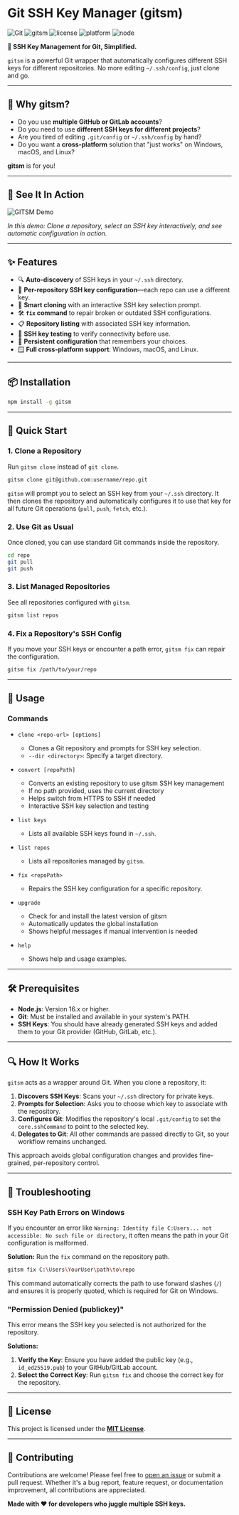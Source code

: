 # Git SSH Key Manager (gitsm)

![Git](https://img.shields.io/badge/git-F05032?style=flat&logo=git&logoColor=white)
![gitsm](https://img.shields.io/badge/gitsm-v2.0.0-blue)
![license](https://img.shields.io/badge/license-MIT-green)
![platform](https://img.shields.io/badge/platform-macOS%20%7C%20Windows%20%7C%20Linux-lightgrey)
![node](https://img.shields.io/badge/node-%3E=16.x-brightgreen?logo=node.js)

**🔐 SSH Key Management for Git, Simplified.**

`gitsm` is a powerful Git wrapper that automatically configures different SSH keys for different repositories. No more editing `~/.ssh/config`, just clone and go.

--- 

## 🚩 Why gitsm?

- Do you use **multiple GitHub or GitLab accounts**?
- Do you need to use **different SSH keys for different projects**?
- Are you tired of editing `.git/config` or `~/.ssh/config` by hand?
- Do you want a **cross-platform** solution that "just works" on Windows, macOS, and Linux?

**gitsm** is for you!

--- 

## 👀 See It In Action

![GITSM Demo](https://ucarecdn.com/0ca63af1-9c8f-4ec9-8889-86908d01886d/gitsm.gif)

*In this demo: Clone a repository, select an SSH key interactively, and see automatic configuration in action.*

--- 

## ✨ Features

- 🔍 **Auto-discovery** of SSH keys in your `~/.ssh` directory.
- 🎯 **Per-repository SSH key configuration**—each repo can use a different key.
- 🚀 **Smart cloning** with an interactive SSH key selection prompt.
- 🛠️ **`fix` command** to repair broken or outdated SSH configurations.
- 📋 **Repository listing** with associated SSH key information.
- 🔐 **SSH key testing** to verify connectivity before use.
- 💾 **Persistent configuration** that remembers your choices.
- 🪟 **Full cross-platform support**: Windows, macOS, and Linux.

--- 

## 📦 Installation

```bash
npm install -g gitsm
```

---

## 🚀 Quick Start

### 1. Clone a Repository

Run `gitsm clone` instead of `git clone`.

```bash
gitsm clone git@github.com:username/repo.git
```

`gitsm` will prompt you to select an SSH key from your `~/.ssh` directory. It then clones the repository and automatically configures it to use that key for all future Git operations (`pull`, `push`, `fetch`, etc.).

### 2. Use Git as Usual

Once cloned, you can use standard Git commands inside the repository.

```bash
cd repo
git pull
git push
```

### 3. List Managed Repositories

See all repositories configured with `gitsm`.

```bash
gitsm list repos
```

### 4. Fix a Repository's SSH Config

If you move your SSH keys or encounter a path error, `gitsm fix` can repair the configuration.

```bash
gitsm fix /path/to/your/repo
```

--- 

## 📖 Usage

### Commands

- `clone <repo-url> [options]`
  - Clones a Git repository and prompts for SSH key selection.
  - `--dir <directory>`: Specify a target directory.

- `convert [repoPath]`
  - Converts an existing repository to use gitsm SSH key management
  - If no path provided, uses the current directory
  - Helps switch from HTTPS to SSH if needed
  - Interactive SSH key selection and testing

- `list keys`
  - Lists all available SSH keys found in `~/.ssh`.

- `list repos`
  - Lists all repositories managed by `gitsm`.

- `fix <repoPath>`
  - Repairs the SSH key configuration for a specific repository.

- `upgrade`
  - Check for and install the latest version of gitsm
  - Automatically updates the global installation
  - Shows helpful messages if manual intervention is needed

- `help`
  - Shows help and usage examples.

--- 

## 🛠️ Prerequisites

- **Node.js**: Version 16.x or higher.
- **Git**: Must be installed and available in your system's PATH.
- **SSH Keys**: You should have already generated SSH keys and added them to your Git provider (GitHub, GitLab, etc.).

--- 

## 🔍 How It Works

`gitsm` acts as a wrapper around Git. When you clone a repository, it:
1.  **Discovers SSH Keys**: Scans your `~/.ssh` directory for private keys.
2.  **Prompts for Selection**: Asks you to choose which key to associate with the repository.
3.  **Configures Git**: Modifies the repository's local `.git/config` to set the `core.sshCommand` to point to the selected key.
4.  **Delegates to Git**: All other commands are passed directly to Git, so your workflow remains unchanged.

This approach avoids global configuration changes and provides fine-grained, per-repository control.

--- 

## 🐛 Troubleshooting

### SSH Key Path Errors on Windows

If you encounter an error like `Warning: Identity file C:Users... not accessible: No such file or directory`, it often means the path in your Git configuration is malformed.

**Solution:**
Run the `fix` command on the repository path.
```bash
gitsm fix C:\Users\YourUser\path\to\repo
```
This command automatically corrects the path to use forward slashes (`/`) and ensures it is properly quoted, which is required for Git on Windows.

### "Permission Denied (publickey)"

This error means the SSH key you selected is not authorized for the repository.

**Solutions:**
1.  **Verify the Key**: Ensure you have added the public key (e.g., `id_ed25519.pub`) to your GitHub/GitLab account.
2.  **Select the Correct Key**: Run `gitsm fix` and choose the correct key for the repository.

--- 

## 📄 License

This project is licensed under the **[MIT License](https://github.com/sumitLKpatel/gitsm?tab=MIT-1-ov-file)**.

--- 

## 🤝 Contributing

Contributions are welcome! Please feel free to [open an issue](https://github.com/sumitLKpatel/gitsm/issues) or submit a pull request. Whether it's a bug report, feature request, or documentation improvement, all contributions are appreciated.

**Made with ❤️ for developers who juggle multiple SSH keys.**